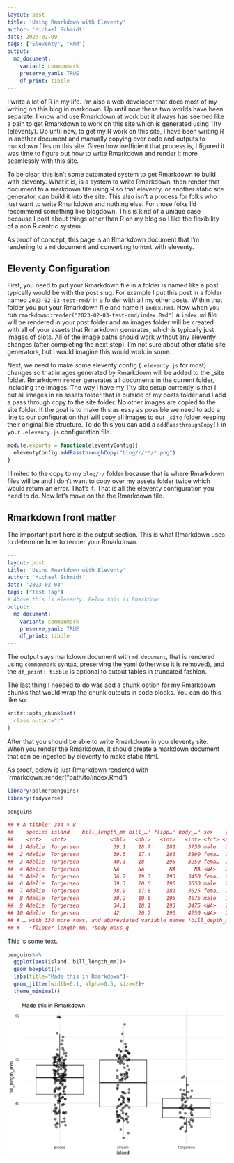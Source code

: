 ```yaml
---
layout: post
title: 'Using Rmarkdown with Eleventy'
author: 'Michael Schmidt'
date: 2023-02-09
tags: ["Eleventy", "Rmd"]
output:
  md_document:
    variant: commonmark
    preserve_yaml: TRUE
    df_print: tibble
---
```


I write a lot of R in my life. I’m also a web developer that does most
of my writing on this blog in markdown. Up until now these two worlds
have been separate. I know and use Rmarkdown at work but it always has
seemed like a pain to get Rmarkdown to work on this site which is
generated using 11ty (eleventy). Up until now, to get my R work on this
site, I have been writing R in another document and manually copying
over code and outputs to markdown files on this site. Given how
inefficient that process is, I figured it was time to figure out how to
write Rmarkdown and render it more seamlessly with this site.

To be clear, this isn’t some automated system to get Rmarkdown to build
with eleventy. What it is, is a system to write Rmarkdown, then render
that document to a markdown file using R so that eleventy, or another
static site generator, can build it into the site. This also isn’t a
process for folks who just want to write Rmarkdown and nothing else. For
those folks I’d recommend something like blogdown. This is kind of a
unique case because I post about things other than R on my blog so I
like the flexibility of a non R centric system.

As proof of concept, this page is an Rmarkdown document that I’m
rendering to a `md` document and converting to `html` with eleventy.

## Eleventy Configuration

First, you need to put your Rmarkdown file in a folder is named like a
post typically would be with the post slug. For example I put this post
in a folder named `2023-02-03-test-rmd/` in a folder with all my other
posts. Within that folder you put your Rmarkdown file and name it
`index.Rmd`. Now when you run
`rmarkdown::render("2023-02-03-test-rmd/index.Rmd")` a `index.md` file
will be rendered in your post folder and an images folder will be
created with all of your assets that Rmarkdown generates, which is
typically just images of plots. All of the image paths should work
without any eleventy changes (after completing the next step). I’m not
sure about other static site generators, but I would imagine this would
work in some.

Next, we need to make some eleventy config (`.eleventy.js` for most)
changes so that images generated by Rmarkdown will be added to the
\_site folder. Rmarkdown `render` generates all documents in the current
folder, including the images. The way I have my 11ty site setup
currently is that I put all images in an assets folder that is outside
of my posts folder and I add a pass through copy to the site folder. No
other images are copied to the site folder. If the goal is to make this
as easy as possible we need to add a line to our configuration that will
copy all images to our `_site` folder keeping their original file
structure. To do this you can add a `addPassthroughCopy()` in your
`.eleventy.js` configuration file.

``` js
module.exports = function(eleventyConfig){
  eleventyConfig.addPassthroughCopy("blog/r/**/*.png")
}
```

I limited to the copy to my `blog/r/` folder because that is where
Rmarkdown files will be and I don’t want to copy over my assets folder
twice which would return an error. That’s it. That is all the eleventy
configuration you need to do. Now let’s move on the the Rmarkdown file.

## Rmarkdown front matter

The important part here is the output section. This is what Rmarkdown
uses to determine how to render your Rmarkdown.

``` yml
---
layout: post
title: 'Using Rmarkdown with Eleventy'
author: 'Michael Schmidt'
date: '2023-02-03'
tags: ["Test Tag"]
# Above this is eleventy. Below this is Rmarkdown
output:
  md_document:
    variant: commonmark
    preserve_yaml: TRUE
    df_print: tibble
---
```

The output says markdown document with `md_document`, that is rendered
using `commonmark` syntax, preserving the yaml (otherwise it is
removed), and the `df_print: tibble` is optional to output tables in
truncated fashion.

The last thing I needed to do was add a chunk option for my Rmarkdown
chunks that would wrap the chunk outputs in code blocks. You can do this
like so:

``` r
knitr::opts_chunk$set(
  class.output="r"
)
```

After that you should be able to write Rmarkdown in you eleventy site.
When you render the Rmarkdown, it should create a markdown document that
can be ingested by eleventy to make static html.

As proof, below is just Rmarkdown rendered with
\`rmarkdown::render(“path/to/index.Rmd”)

``` r
library(palmerpenguins)
library(tidyverse)
```

``` r
penguins
```

``` r
## # A tibble: 344 × 8
##    species island    bill_length_mm bill_…¹ flipp…² body_…³ sex    year
##    <fct>   <fct>              <dbl>   <dbl>   <int>   <int> <fct> <int>
##  1 Adelie  Torgersen           39.1    18.7     181    3750 male   2007
##  2 Adelie  Torgersen           39.5    17.4     186    3800 fema…  2007
##  3 Adelie  Torgersen           40.3    18       195    3250 fema…  2007
##  4 Adelie  Torgersen           NA      NA        NA      NA <NA>   2007
##  5 Adelie  Torgersen           36.7    19.3     193    3450 fema…  2007
##  6 Adelie  Torgersen           39.3    20.6     190    3650 male   2007
##  7 Adelie  Torgersen           38.9    17.8     181    3625 fema…  2007
##  8 Adelie  Torgersen           39.2    19.6     195    4675 male   2007
##  9 Adelie  Torgersen           34.1    18.1     193    3475 <NA>   2007
## 10 Adelie  Torgersen           42      20.2     190    4250 <NA>   2007
## # … with 334 more rows, and abbreviated variable names ¹​bill_depth_mm,
## #   ²​flipper_length_mm, ³​body_mass_g
```

This is some text.

``` r
penguins%>%
  ggplot(aes(island, bill_length_mm))+
  geom_boxplot()+
  labs(title="Made this in Rmarkdown")+
  geom_jitter(width=0.1, alpha=0.5, size=2)+
  theme_minimal()
```

![](index_files/figure-commonmark/unnamed-chunk-3-1.png)<!-- -->
